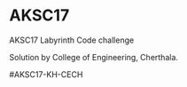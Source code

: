 # AKSC17
AKSC17 Labyrinth Code challenge

Solution by College of Engineering, Cherthala.

#AKSC17-KH-CECH
